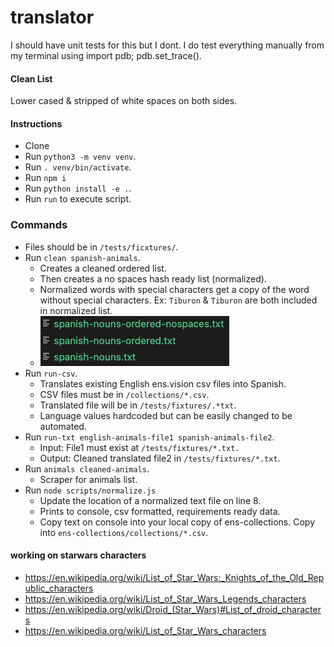 # translator

I should have unit tests for this but I dont.
I do test everything manually from my terminal using import pdb; pdb.set_trace().

#### Clean List
Lower cased & stripped of white spaces on both sides.

#### Instructions
- Clone
- Run `python3 -m venv venv`.
- Run `. venv/bin/activate`.
- Run `npm i`
- Run `python install -e .`.
- Run `run` to execute script.

### Commands
- Files should be in `/tests/ficxtures/`.
- Run `clean spanish-animals`.
    - Creates a cleaned ordered list.
    - Then creates a no spaces hash ready list (normalized).
    - Normalized words with special characters get a copy of the word without special characters. Ex: `Tiburon` & `Tiburon` are both included in normalized list.
    - ![Alt text](public/CMD-clean-example.png?raw=true "Example of files produced.")
- Run `run-csv`.
    - Translates existing English ens.vision csv files into Spanish.
    - CSV files must be in `/collections/*.csv`.
    - Translated file will be in `/tests/fixtures/.*txt`.
    - Language values hardcoded but can be easily changed to be automated.
- Run `run-txt english-animals-file1 spanish-animals-file2`.
    - Input: File1 must exist at `/tests/fixtures/*.txt.`
    - Output: Cleaned translated file2 in `/tests/fixtures/*.txt`. 
- Run `animals cleaned-animals`.
    - Scraper for animals list.
- Run `node scripts/normalize.js`
    - Update the location of a normalized text file on line 8.
    - Prints to console, csv formatted, requirements ready data.
    - Copy text on console into your local copy of ens-collections. Copy into `ens-collections/collections/*.csv`.


#### working on starwars characters
- https://en.wikipedia.org/wiki/List_of_Star_Wars:_Knights_of_the_Old_Republic_characters
- https://en.wikipedia.org/wiki/List_of_Star_Wars_Legends_characters
- https://en.wikipedia.org/wiki/Droid_(Star_Wars)#List_of_droid_characters
- https://en.wikipedia.org/wiki/List_of_Star_Wars_characters